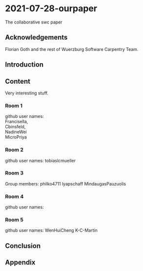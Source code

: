 # 2021-07-28-ourpaper
The collaborative swc paper

## Acknowledgements

Florian Goth and the rest of Wuerzburg Software Carpentry Team.


## Introduction

## Content
Very interesting stuff.

### Room 1
github user names:<br>
Francisella, <br>
Cbinsfeld,<br>
NadineWei<br>
MicroPriya


### Room 2
github user names:
tobiaslcmueller

### Room 3

Group members: philko4711 lyapschaff MindaugasPauzuolis

### Room 4
github user names:

### Room 5
github user names: WenHuiCheng K-C-Martin

## Conclusion

## Appendix
